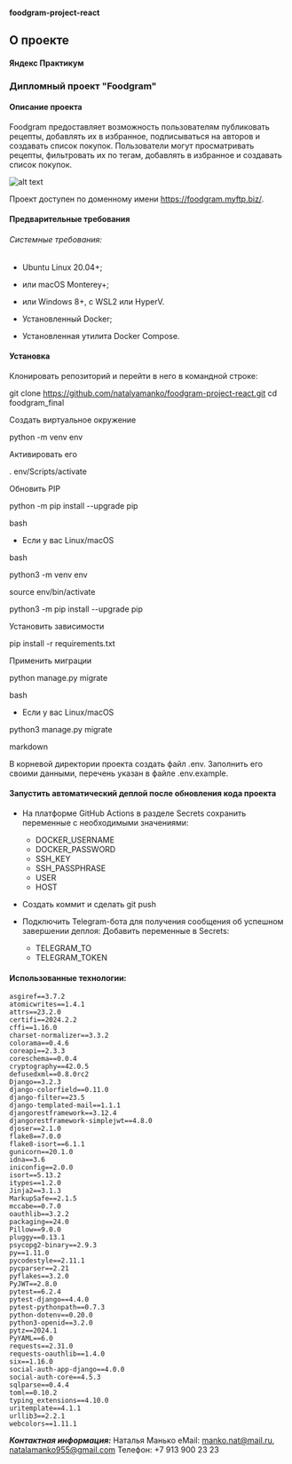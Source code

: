 #### foodgram-project-react

## О проекте
#### Яндекс Практикум
### Дипломный проект "Foodgram"

#### Описание проекта
Foodgram предоставляет возможность пользователям публиковать рецепты, добавлять их в избранное, подписываться на авторов и создавать список покупок. Пользователи могут просматривать рецепты, фильтровать их по тегам, добавлять в избранное и создавать список покупок. 

![alt text](https://i.vimeocdn.com/portrait/5752593_640x640)


Проект доступен по доменному имени https://foodgram.myftp.biz/.

#### Предварительные требования 

###### Системные требования:
- Ubuntu Linux 20.04+;
- или macOS Monterey+;
- или Windows 8+, с WSL2 или HyperV.

- Установленный Docker;
- Установленная утилита Docker Compose.

#### Установка
Клонировать репозиторий и перейти в него в командной строке:

git clone https://github.com/natalyamanko/foodgram-project-react.git
cd foodgram_final

Создать виртуальное окружение

python -m venv env

Активировать его

. env/Scripts/activate

Обновить PIP

python -m pip install --upgrade pip

bash


* Если у вас Linux/macOS

bash

 python3 -m venv env

 source env/bin/activate

 python3 -m pip install --upgrade pip

Установить зависимости

pip install -r requirements.txt

Применить миграции

python manage.py migrate

bash

* Если у вас Linux/macOS

 python3 manage.py migrate

markdown

В корневой директории проекта создать файл .env. Заполнить его своими данными, перечень указан в файле .env.example.


#### Запустить автоматический деплой после обновления кода проекта

* На платформе GitHub Actions в разделе Secrets сохранить переменные с необходимыми значениями:
   - DOCKER_USERNAME
   - DOCKER_PASSWORD
   - SSH_KEY
   - SSH_PASSPHRASE
   - USER
   - HOST
   

* Создать коммит и сделать git push

* Подключить Telegram-бота для получения сообщения об успешном завершении деплоя:
   Добавить переменные в Secrets:
   - TELEGRAM_TO
   - TELEGRAM_TOKEN


#### Использованные технологии:
```
asgiref==3.7.2
atomicwrites==1.4.1
attrs==23.2.0
certifi==2024.2.2
cffi==1.16.0
charset-normalizer==3.3.2
colorama==0.4.6
coreapi==2.3.3
coreschema==0.0.4
cryptography==42.0.5
defusedxml==0.8.0rc2
Django==3.2.3
django-colorfield==0.11.0
django-filter==23.5
django-templated-mail==1.1.1
djangorestframework==3.12.4
djangorestframework-simplejwt==4.8.0
djoser==2.1.0
flake8==7.0.0
flake8-isort==6.1.1
gunicorn==20.1.0
idna==3.6
iniconfig==2.0.0
isort==5.13.2
itypes==1.2.0
Jinja2==3.1.3
MarkupSafe==2.1.5
mccabe==0.7.0
oauthlib==3.2.2
packaging==24.0
Pillow==9.0.0
pluggy==0.13.1
psycopg2-binary==2.9.3
py==1.11.0
pycodestyle==2.11.1
pycparser==2.21
pyflakes==3.2.0
PyJWT==2.8.0
pytest==6.2.4
pytest-django==4.4.0
pytest-pythonpath==0.7.3
python-dotenv==0.20.0
python3-openid==3.2.0
pytz==2024.1
PyYAML==6.0
requests==2.31.0
requests-oauthlib==1.4.0
six==1.16.0
social-auth-app-django==4.0.0
social-auth-core==4.5.3
sqlparse==0.4.4
toml==0.10.2
typing_extensions==4.10.0
uritemplate==4.1.1
urllib3==2.2.1
webcolors==1.11.1
```


**_Контактная информация:_**
Наталья Манько
eMail: manko.nat@mail.ru, natalamanko955@gmail.com
Телефон: +7 913 900 23 23